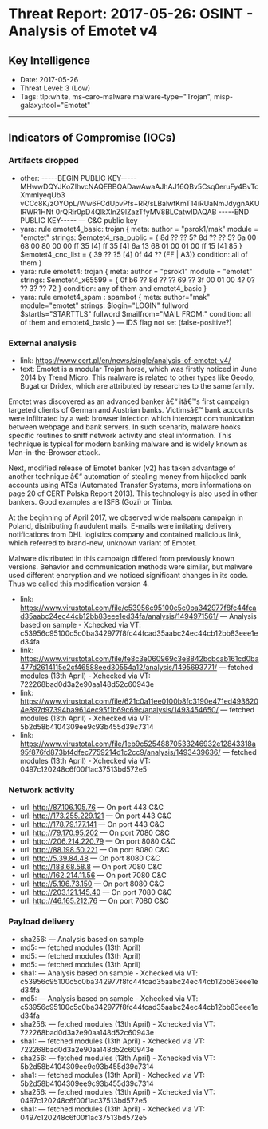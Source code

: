 # Threat Report: 2017-05-26: OSINT - Analysis of Emotet v4


## Key Intelligence
* Date: 2017-05-26
* Threat Level: 3 (Low)
* Tags: tlp:white, ms-caro-malware:malware-type="Trojan", misp-galaxy:tool="Emotet"

---

## Indicators of Compromise (IOCs)
### Artifacts dropped
* other: -----BEGIN PUBLIC KEY-----
MHwwDQYJKoZIhvcNAQEBBQADawAwaAJhAJ16QBv5Csq0eruFy4BvTcXmmIyeqUb3
vCCc8K/zOYOpL/Ww6FCdUpvPfs+RR/sLBalwtKmT14iRUaNmJdygnAKUIRWR1HNt
0rQRir0pD4QlkXlnZ9lZazTfyMV8BLCatwIDAQAB
-----END PUBLIC KEY----- — C&C public key
* yara: rule emotet4_basic: trojan
{
meta:
author = "psrok1/mak"
module = "emotet"
strings:
$emotet4_rsa_public = { 8d ?? ?? 5? 8d ?? ?? 5? 6a 00 68 00 80 00 00 ff 35 [4] ff 35 [4] 6a 13 68 01 00 01 00 ff 15 [4] 85 }
$emotet4_cnc_list = { 39 ?? ?5 [4] 0f 44 ?? (FF | A3)}
condition:
all of them
}
* yara: rule emotet4: trojan
{
meta:
author = "psrok1"
module = "emotet"
strings:
$emotet4_x65599 = { 0f b6 ?? 8d ?? ?? 69 ?? 3f 00 01 00 4? 0? ?? 3? ?? 72 }
condition:
any of them and emotet4_basic
}
* yara: rule emotet4_spam : spambot
{
meta:
author="mak"
module="emotet"
strings:
$login="LOGIN" fullword
$startls="STARTTLS" fullword
$mailfrom="MAIL FROM:"
condition:
all of them and emotet4_basic
} — IDS flag not set (false-positive?)

### External analysis
* link: https://www.cert.pl/en/news/single/analysis-of-emotet-v4/
* text: Emotet is a modular Trojan horse, which was firstly noticed in June 2014 by Trend Micro. This malware is related to other types like Geodo, Bugat or Dridex, which are attributed by researches to the same family.

Emotet was discovered as an advanced banker â€“ itâ€™s first campaign targeted clients of German and Austrian banks. Victimsâ€™ bank accounts were infiltrated by a web browser infection which intercept communication between webpage and bank servers. In such scenario, malware hooks specific routines to sniff network activity and steal information. This technique is typical for modern banking malware and is widely known as Man-in-the-Browser attack.

Next, modified release of Emotet banker (v2) has taken advantage of another technique â€“ automation of stealing money from hijacked bank accounts using ATSs (Automated Transfer Systems, more informations on page 20 of CERT Polska Report 2013). This technology is also used in other bankers. Good examples are ISFB (Gozi) or Tinba.

At the beginning of April 2017, we observed wide malspam campaign in Poland, distributing fraudulent mails. E-mails were imitating delivery notifications from DHL logistics company and contained malicious link, which referred to brand-new, unknown variant of Emotet.



Malware distributed in this campaign differed from previously known versions. Behavior and communication methods were similar, but malware used different encryption and we noticed significant changes in its code. Thus we called this modification version 4.
* link: https://www.virustotal.com/file/c53956c95100c5c0ba342977f8fc44fcad35aabc24ec44cb12bb83eee1ed34fa/analysis/1494971561/ — Analysis based on sample - Xchecked via VT: c53956c95100c5c0ba342977f8fc44fcad35aabc24ec44cb12bb83eee1ed34fa
* link: https://www.virustotal.com/file/fe8c3e060969c3e8842bcbcab161cd0ba477d2614115e2cf46588eed30554a12/analysis/1495693771/ — fetched modules (13th April) - Xchecked via VT: 722268bad0d3a2e90aa148d52c60943e
* link: https://www.virustotal.com/file/621c0a11ee0100b8fc3190e471ed4936204e897d97394ba9614ec95f1b69c69c/analysis/1493454650/ — fetched modules (13th April) - Xchecked via VT: 5b2d58b4104309ee9c93b455d39c7314
* link: https://www.virustotal.com/file/1eb9c52548870533246932e12843318a95f876fd873bf4dfec7759214d1c2cc9/analysis/1493439636/ — fetched modules (13th April) - Xchecked via VT: 0497c120248c6f00f1ac37513bd572e5

### Network activity
* url: http://87.106.105.76 — On port 443 C&C
* url: http://173.255.229.121 — On port 443 C&C
* url: http://178.79.177.141 — On port 443 C&C
* url: http://79.170.95.202 — On port 7080 C&C
* url: http://206.214.220.79 — On port 8080 C&C
* url: http://88.198.50.221 — On port 8080 C&C
* url: http://5.39.84.48 — On port 8080 C&C
* url: http://188.68.58.8 — On port 7080 C&C
* url: http://162.214.11.56 — On port 7080 C&C
* url: http://5.196.73.150 — On port 8080 C&C
* url: http://203.121.145.40 — On port 7080 C&C
* url: http://46.165.212.76 — On port 7080 C&C

### Payload delivery
* sha256: <sha256> — Analysis based on sample
* md5: <md5> — fetched modules (13th April)
* md5: <md5> — fetched modules (13th April)
* md5: <md5> — fetched modules (13th April)
* sha1: <sha1> — Analysis based on sample - Xchecked via VT: c53956c95100c5c0ba342977f8fc44fcad35aabc24ec44cb12bb83eee1ed34fa
* md5: <md5> — Analysis based on sample - Xchecked via VT: c53956c95100c5c0ba342977f8fc44fcad35aabc24ec44cb12bb83eee1ed34fa
* sha256: <sha256> — fetched modules (13th April) - Xchecked via VT: 722268bad0d3a2e90aa148d52c60943e
* sha1: <sha1> — fetched modules (13th April) - Xchecked via VT: 722268bad0d3a2e90aa148d52c60943e
* sha256: <sha256> — fetched modules (13th April) - Xchecked via VT: 5b2d58b4104309ee9c93b455d39c7314
* sha1: <sha1> — fetched modules (13th April) - Xchecked via VT: 5b2d58b4104309ee9c93b455d39c7314
* sha256: <sha256> — fetched modules (13th April) - Xchecked via VT: 0497c120248c6f00f1ac37513bd572e5
* sha1: <sha1> — fetched modules (13th April) - Xchecked via VT: 0497c120248c6f00f1ac37513bd572e5
